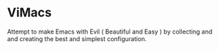 ViMacs
======

Attempt to make Emacs with Evil ( Beautiful and Easy ) by collecting and and creating the best and simplest configuration.
